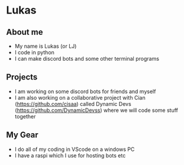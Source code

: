 # Lukas
## About me
- My name is Lukas (or LJ)
- I code in python
- I can make discord bots and some other terminal programs
## Projects
- I am working on some discord bots for friends and myself
- I am also working on a collaborative project with Cian (https://github.com/cisaa) called Dynamic Devs (https://github.com/DynamicDevss) where we will code some stuff together
## My Gear
- I do all of my coding in VScode on a windows PC
- I have a raspi which I use for hosting bots etc
